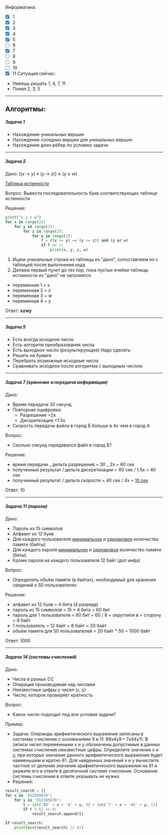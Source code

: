 Информатика:

- [x] 1
- [x] 2
- [x] 3
- [x] 4
- [x] 5
- [ ] 6
- [x] 7
- [ ] 8
- [ ] 9
- [ ] 10
- [x] 11
      Ситуация сейчас:
- Умеешь решать 1, 4, 7, 11
- Понял 2, 3, 5

---

## Алгоритмы:

##### Задача 1

- Нахождение уникальных вершин
- Нахождение соседних вершин для уникальных вершин
- Нахождение длин рёбер по условию задачи

---

##### Задача 2
Дано:
((_x_ → _y_) ≡ (_y_ → _z_)) ∧ (_y_ ∨ _w_)

[Таблица истинности](attachments/20250412191005.png)

Вопрос:
Вывести последовательность букв соответствующих таблице истинности

Решение:
```python
print("x y z w")
for x in range(2):
	for y in range(2):
		for z in range(2):
			for w in range(2):
				f = ((x <= y) == (y <= z)) and (y or w)
				if f == 1:
					print(x, y, z, w)
```
1. Ищем уникальные строки из таблицы из "дано", сопоставляем их с таблицей после выполнения кода
2. Делаем первый пункт до тех пор, пока пустые ячейки таблицы истинности из "дано" не заполнятся
- переменная 1 = x
- переменная 2 = z
- переменная 3 = w
- переменная 4 = y

Ответ: **xzwy**

---

##### Задача 5

- Есть всегда исходное число
- Есть алгоритм преобразования числа
- Есть выходное число (результирующее)
  Надо сделать:
- Решить на бумаге
- Перебрать возможные исходные числа
- Сравнивать исходное после алгоритма с выходным числом

---

##### Задача 7 (хранение и передача информации)

Дано:
- Время передачи 30 секунд
- Повторная оцифровка:
  - Разрешение >2х
  - Дискритезация <1.5x
- Скорость передачи файла в город Б больше в 4х чем в город А

Вопрос:
- Сколько секунд передавался файл в город Б?

Решение:
- время передачи _ дельта разрешения = 30 _ 2x = 60 сек
- полученный результат / дельта дискретизации = 60 сек / 1.5x = 40 сек
- полученный результат / дельта скорости = 40 сек / 4x = <u>10 сек</u>

Ответ: 10

---

##### Задача 11 (пароли)

Дано:
- Пароль из 15 символов
- Алфавит из 12 букв
- Для каждого пользователя <u>минимальное</u> и <u>одинаковое</u> количество памяти (байты)
- Для каждого пароля <u>минимальное</u> и <u>одинаковое</u> количество памяти (биты)
- Кроме пароля на каждого пользователя 12 байт (доп инфа)

Вопрос:
- Определить объём памяти (в байтах), необходимый для хранения сведений о 50 пользователях

Решение:
- алфавит из 12 букв = 4 бита (4 разряда)
- пароль из 15 символов = 15 \* 4 бита = 60 бит
- пароль для 1 пользователя = 60 бит = 60 / 8 = округлили в > сторону = 8 байт
- 1 пользователь = 12 байт + 8 байт = 20 байт
- объём памяти для 50 пользователей = 20 байт \* 50 = 1000 байт

Ответ: 1000

---

##### Задача 14 (системы счислений)

Дано:
- Числа в разных СС
- Операция производимая над числами
- Неизвестные цифры у чисел (х, у)
- Число, которое проверяет кратность

Вопрос:
- Какое число подходит под все условия задачи?

Пример:
- Задача:
Операнды арифметического выражения записаны в системах счисления с основаниями 9 и 11:
88x4y9 + 7x44y11.
В записи чисел переменными x и y обозначены допустимые в данных системах счисления неизвестные цифры. Определите значения x и y, при которых значение данного арифметического выражения будет наименьшим и кратно 61. Для найденных значений x и y вычислите частное от деления значения арифметического выражения на 61 и укажите его в ответе в десятичной системе счисления. Основание системы счисления в ответе указывать не нужно.
- Решение:
```python
result_search = []
for x in '012345678':
    for y in '012345678':
        t = int('88' + x + '4' + y, 9) + int('7' + x + '44' + y, 11)
        if t % 61 == 0:
            result_search.append(t)

if result_search:         
    print(min(result_search) // 61)
```